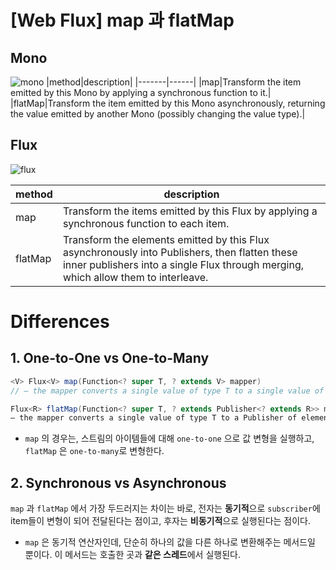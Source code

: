 # [Web Flux] map 과 flatMap

## Mono
![mono](https://projectreactor.io/docs/core/release/api/reactor/core/publisher/doc-files/marbles/mono.svg)
|method|description|
|-------|------|
|map|Transform the item emitted by this Mono by applying a synchronous function to it.|
|flatMap|Transform the item emitted by this Mono asynchronously, returning the value emitted by another Mono (possibly changing the value type).|

## Flux 
![flux](https://projectreactor.io/docs/core/release/api/reactor/core/publisher/doc-files/marbles/flux.svg)

|method|description|
|-------|------|
|map|Transform the items emitted by this Flux by applying a synchronous function to each item.|
|flatMap|Transform the elements emitted by this Flux asynchronously into Publishers, then flatten these inner publishers into a single Flux through merging, which allow them to interleave.|


# Differences
## 1. One-to-One vs One-to-Many
``` java 
<V> Flux<V> map(Function<? super T, ? extends V> mapper) 
// – the mapper converts a single value of type T to a single value of type V

Flux<R> flatMap(Function<? super T, ? extends Publisher<? extends R>> mapper) 
– the mapper converts a single value of type T to a Publisher of elements of type R
```

- `map` 의 경우는, 스트림의 아이템들에 대해 `one-to-one` 으로 값 변형을 실행하고, `flatMap` 은 `one-to-many`로 변형한다.

## 2. Synchronous vs Asynchronous
`map` 과 `flatMap` 에서 가장 두드러지는 차이는 바로, 전자는 **동기적**으로 `subscriber`에 item들이 변형이 되어 전달된다는 점이고, 후자는 **비동기적**으로 실행된다는 점이다.

- `map` 은 동기적 연산자인데, 단순히 하나의 값을 다른 하나로 변환해주는 메서드일 뿐이다. 이 메서드는 호출한 곳과 **같은 스레드**에서 실행된다.